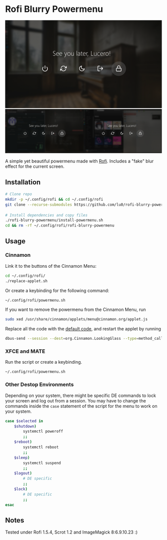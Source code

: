 # Rofi Blurry Powermenu 

![Preview while on desktop](preview.png)
![Preview while busy](preview_busy.png)

A simple yet beautiful powermenu made with [Rofi](https://github.com/davatorium/rofi). Includes a "fake" blur effect for the current screen.

## Installation

```zsh
# Clone repo
mkdir -p ~/.config/rofi && cd ~/.config/rofi
git clone --recurse-submodules https://github.com/lu0/rofi-blurry-powermenu.git

# Install dependencies and copy files
./rofi-blurry-powermenu/install-powermenu.sh
cd && rm -rf ~/.config/rofi/rofi-blurry-powermenu 
```

## Usage

### Cinnamon
Link it to the buttons of the Cinnamon Menu:
```zsh
cd ~/.config/rofi/
./replace-applet.sh
```
Or create a keybinding for the following command:
```zsh
~/.config/rofi/powermenu.sh
```
If you want to remove the powermenu from the Cinnamon Menu, run
```zsh
sudo xed /usr/share/cinnamon/applets/menu@cinnamon.org/applet.js
```
Replace all the code with the [default code](https://raw.githubusercontent.com/linuxmint/cinnamon/master/files/usr/share/cinnamon/applets/menu%40cinnamon.org/applet.js), and restart the applet by running
```zsh
dbus-send --session --dest=org.Cinnamon.LookingGlass --type=method_call /org/Cinnamon/LookingGlass org.Cinnamon.LookingGlass.ReloadExtension string:'menu@cinnamon.org' string:'APPLET'
```

### XFCE and MATE
Run the script or create a keybinding.
```zsh
~/.config/rofi/powermenu.sh
```

### Other Destop Environments
Depending on your system, there might be specific DE commands to lock your screen and log out from a session. You may have to change the commands inside the ```case``` statement of the script for the menu to work on your system.

```zsh
case $selected in
    $shutdown)
        systemctl poweroff     
        ;;
    $reboot)
        systemctl reboot              
        ;;
    $sleep)
        systemctl suspend   
        ;;
    $logout)
        # DE specific
        ;;
    $lock)
        # DE specific
        ;;
esac
```

## Notes
Tested under Rofi 1.5.4, Scrot 1.2 and ImageMagick 8:6.9.10.23 :)
